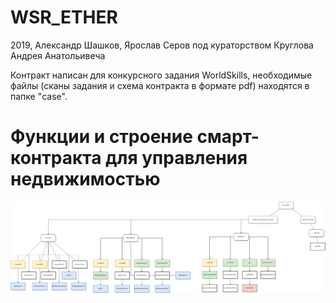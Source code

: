 # WSR_ETHER
2019, Александр Шашков, Ярослав Серов под кураторством Круглова Андрея Анатольивеча

Контракт написан для конкурсного задания WorldSkills, необходимые файлы (сканы задания и схема контракта в формате pdf) находятся в папке "case". 

# Функции и строение смарт-контракта для управления недвижимостью
![alt text](estate_scheme.png)
